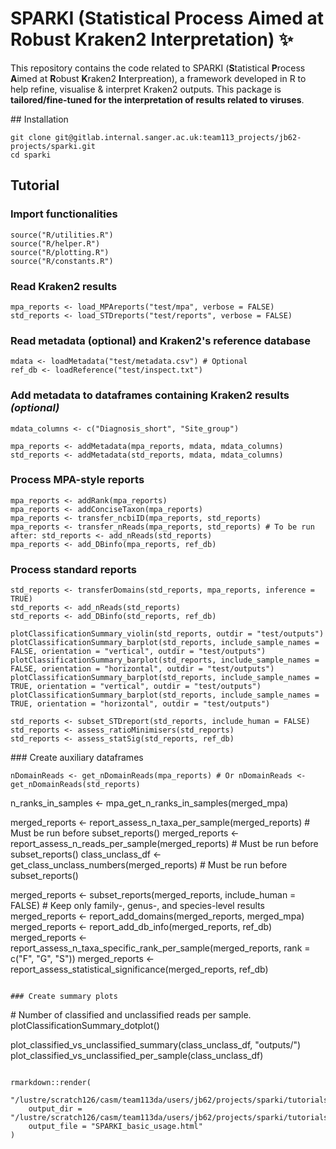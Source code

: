 # SPARKI (Statistical Process Aimed at Robust Kraken2 Interpretation) :sparkles:

This repository contains the code related to SPARKI (**S**tatistical **P**rocess **A**imed at **R**obust **K**raken2 **I**nterpreation), a framework developed in R to help refine, visualise & interpret Kraken2 outputs. This package is **tailored/fine-tuned for the interpretation of results related to viruses**.

## Installation
```
git clone git@gitlab.internal.sanger.ac.uk:team113_projects/jb62-projects/sparki.git
cd sparki
```

## Tutorial

### Import functionalities
```
source("R/utilities.R")
source("R/helper.R")
source("R/plotting.R")
source("R/constants.R")
```

### Read Kraken2 results
```
mpa_reports <- load_MPAreports("test/mpa", verbose = FALSE)
std_reports <- load_STDreports("test/reports", verbose = FALSE)
```

### Read metadata (optional) and Kraken2's reference database
```
mdata <- loadMetadata("test/metadata.csv") # Optional
ref_db <- loadReference("test/inspect.txt")
```

### Add metadata to dataframes containing Kraken2 results *(optional)*
```
mdata_columns <- c("Diagnosis_short", "Site_group")

mpa_reports <- addMetadata(mpa_reports, mdata, mdata_columns)
std_reports <- addMetadata(std_reports, mdata, mdata_columns)
```

### Process MPA-style reports
```
mpa_reports <- addRank(mpa_reports)
mpa_reports <- addConciseTaxon(mpa_reports)
mpa_reports <- transfer_ncbiID(mpa_reports, std_reports)
mpa_reports <- transfer_nReads(mpa_reports, std_reports) # To be run after: std_reports <- add_nReads(std_reports)
mpa_reports <- add_DBinfo(mpa_reports, ref_db)
```

### Process standard reports
```
std_reports <- transferDomains(std_reports, mpa_reports, inference = TRUE)
std_reports <- add_nReads(std_reports)
std_reports <- add_DBinfo(std_reports, ref_db)

plotClassificationSummary_violin(std_reports, outdir = "test/outputs")
plotClassificationSummary_barplot(std_reports, include_sample_names = FALSE, orientation = "vertical", outdir = "test/outputs")
plotClassificationSummary_barplot(std_reports, include_sample_names = FALSE, orientation = "horizontal", outdir = "test/outputs")
plotClassificationSummary_barplot(std_reports, include_sample_names = TRUE, orientation = "vertical", outdir = "test/outputs")
plotClassificationSummary_barplot(std_reports, include_sample_names = TRUE, orientation = "horizontal", outdir = "test/outputs")
```

```
std_reports <- subset_STDreport(std_reports, include_human = FALSE)
std_reports <- assess_ratioMinimisers(std_reports)
std_reports <- assess_statSig(std_reports, ref_db)
```

### Create auxiliary dataframes
```
nDomainReads <- get_nDomainReads(mpa_reports) # Or nDomainReads <- get_nDomainReads(std_reports)

```

n_ranks_in_samples <- mpa_get_n_ranks_in_samples(merged_mpa)

merged_reports <- report_assess_n_taxa_per_sample(merged_reports) # Must be run before subset_reports()
merged_reports <- report_assess_n_reads_per_sample(merged_reports) # Must be run before subset_reports()
class_unclass_df <- get_class_unclass_numbers(merged_reports) # Must be run before subset_reports()

merged_reports <- subset_reports(merged_reports, include_human = FALSE) # Keep only family-, genus-, and species-level results
merged_reports <- report_add_domains(merged_reports, merged_mpa)
merged_reports <- report_add_db_info(merged_reports, ref_db)
merged_reports <- report_assess_n_taxa_specific_rank_per_sample(merged_reports, rank = c("F", "G", "S"))
merged_reports <- report_assess_statistical_significance(merged_reports, ref_db)
```

### Create summary plots
```
# Number of classified and unclassified reads per sample.
plotClassificationSummary_dotplot()




plot_classified_vs_unclassified_summary(class_unclass_df, "outputs/")
plot_classified_vs_unclassified_per_sample(class_unclass_df)
```

rmarkdown::render(
    "/lustre/scratch126/casm/team113da/users/jb62/projects/sparki/tutorials/SPARKI_basic_usage.Rmd",
    output_dir = "/lustre/scratch126/casm/team113da/users/jb62/projects/sparki/tutorials",
    output_file = "SPARKI_basic_usage.html"
)


